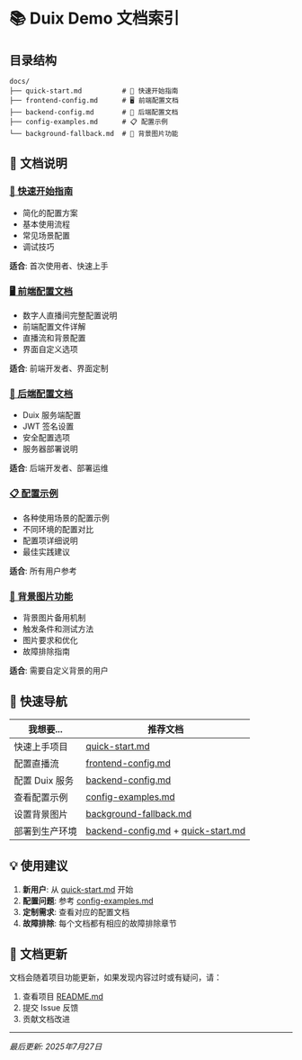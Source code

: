 # 📚 Duix Demo 文档索引

## 目录结构

```
docs/
├── quick-start.md          # 🚀 快速开始指南
├── frontend-config.md      # 🖥️ 前端配置文档
├── backend-config.md       # 🔧 后端配置文档
├── config-examples.md      # 📋 配置示例
└── background-fallback.md  # 🎨 背景图片功能
```

## 📖 文档说明

### [🚀 快速开始指南](./quick-start.md)
- 简化的配置方案
- 基本使用流程
- 常见场景配置
- 调试技巧

**适合**: 首次使用者、快速上手

### [🖥️ 前端配置文档](./frontend-config.md)
- 数字人直播间完整配置说明
- 前端配置文件详解
- 直播流和背景配置
- 界面自定义选项

**适合**: 前端开发者、界面定制

### [🔧 后端配置文档](./backend-config.md)
- Duix 服务端配置
- JWT 签名设置
- 安全配置选项
- 服务器部署说明

**适合**: 后端开发者、部署运维

### [📋 配置示例](./config-examples.md)
- 各种使用场景的配置示例
- 不同环境的配置对比
- 配置项详细说明
- 最佳实践建议

**适合**: 所有用户参考

### [🎨 背景图片功能](./background-fallback.md)
- 背景图片备用机制
- 触发条件和测试方法
- 图片要求和优化
- 故障排除指南

**适合**: 需要自定义背景的用户

## 🔗 快速导航

| 我想要... | 推荐文档 |
|-----------|----------|
| 快速上手项目 | [quick-start.md](./quick-start.md) |
| 配置直播流 | [frontend-config.md](./frontend-config.md) |
| 配置 Duix 服务 | [backend-config.md](./backend-config.md) |
| 查看配置示例 | [config-examples.md](./config-examples.md) |
| 设置背景图片 | [background-fallback.md](./background-fallback.md) |
| 部署到生产环境 | [backend-config.md](./backend-config.md) + [quick-start.md](./quick-start.md) |

## 💡 使用建议

1. **新用户**: 从 [quick-start.md](./quick-start.md) 开始
2. **配置问题**: 参考 [config-examples.md](./config-examples.md)
3. **定制需求**: 查看对应的配置文档
4. **故障排除**: 每个文档都有相应的故障排除章节

## 🔄 文档更新

文档会随着项目功能更新，如果发现内容过时或有疑问，请：
1. 查看项目 [README.md](../README.md)
2. 提交 Issue 反馈
3. 贡献文档改进

---
*最后更新: 2025年7月27日*
